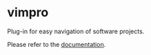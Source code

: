 vimpro
======

Plug-in for easy navigation of software projects.

Please refer to the [documentation](https://github.com/alols/vim-pro/doc/vimpro.txt).
